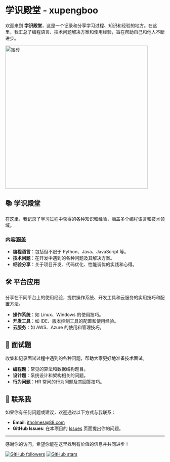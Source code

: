 # 学识殿堂 - xupengboo

欢迎来到 **学识殿堂**，这是一个记录和分享学习过程、知识和经验的地方。在这里，我汇总了编程语言、技术问题解决方案和使用经验，旨在帮助自己和他人不断进步。

<img src="https://github.com/user-attachments/assets/17b2f013-8fc1-45cf-9eea-ee205d43a8c8" alt="搬砖" width="450" height="450"/>

## 📚 学识殿堂

在这里，我记录了学习过程中获得的各种知识和经验，涵盖多个编程语言和技术领域。

### 内容涵盖

- **编程语言**：包括但不限于 Python、Java、JavaScript 等。
- **技术问题**：在开发中遇到的各种问题及其解决方案。
- **经验分享**：关于项目开发、代码优化、性能调优的实践和心得。

## 🛠 平台应用

分享在不同平台上的使用经验，提供操作系统、开发工具和云服务的实用技巧和配置方法。

- **操作系统**：如 Linux、Windows 的使用技巧。
- **开发工具**：如 IDE、版本控制工具的配置和使用经验。
- **云服务**：如 AWS、Azure 的使用和管理技巧。

## 🎯 面试题

收集和记录面试过程中遇到的各种问题，帮助大家更好地准备技术面试。

- **编程题**：常见的算法和数据结构题目。
- **设计题**：系统设计和架构相关的问题。
- **行为问题**：HR 常问的行为问题及其回答技巧。

## 🌟 联系我

如果你有任何问题或建议，欢迎通过以下方式与我联系：

- **Email**: [itholmes@88.com](mailto:itholmes@88.com)
- **GitHub Issues**: 在本项目的 [Issues](https://github.com/xupengboo/xupengboo/issues) 页面提出你的问题。

---

感谢你的访问，希望你能在这里找到有价值的信息并共同进步！

[![GitHub followers](https://img.shields.io/github/followers/xupengboo?label=Follow&style=social)](https://github.com/xupengboo)
[![GitHub stars](https://img.shields.io/github/stars/xupengboo/xupengboo?style=social)](https://github.com/xupengboo/xupengboo/stargazers)
